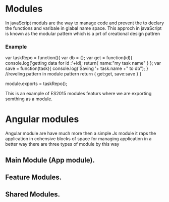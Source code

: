# Modules

In javaScript moduls are the way to manage code and prevent the to declary the functions and varibale in glabal name space. This approch in javaScript is known as the modular pattern which is a prt of creational design pattren

### Example

var taskRepo = function(){
var db = {};
var get = function(id){
console.log('getting data for id :'+id);
return{
name:"my task name"
}
};
var save = function(task){
console.log('Saving '+ task.name +" to db");
}
//reveling pattern in module pattern
return {
get:get,
save:save
}
}

module.exports = taskRepo();

This is an example of ES2015 modules featurs where we are exporting somthing as a module.

# Angular modules

Angular module are have much more then a simple Js module it raps the application in cohensive blocks of space for managing application in a better way there are three types of module by this way

## Main Module (App module).

## Feature Modules.

## Shared Modules.
